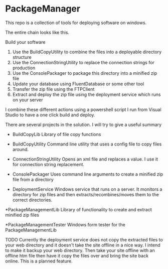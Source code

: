 # PackageManager
This repo is a collection of tools for deploying software on windows.

The entire chain looks like this.

Build your software
1. Use the BuildCopyUtility to combine the files into a deployable directory structure
2. Use the ConnectionStringUtility to replace the connection strings for production
3. Use the ConsolePackager to package this directory into a minified zip file
4. Update your database using FluentDatabase or some other tool
4. Transfer the zip file using the FTPClient
5. Extract and deploy the zip file using the deployment service which runs on your server

I combine these different actions using a powershell script I run from Visual Studio to have a one click build and deploy.


There are several projects in the solution. I will try to give a useful summary

* BuildCopyLib
Library of file copy functions

* BuildCopyUtility
Command line utility that uses a config file to copy files around.

* ConnectionStringUtility
Opens an xml file and replaces a value. I use it for connection string replacement.

* ConsolePackager
Uses command line arguments to create a minified zip file from a directory

* DeploymentService
Windows service that runs on a server. It monitors a directory for zip files and then extracts/recombines/moves
them to the correct directories.

*PackageManagementLib
Library of functionality to create and extract minified zip files

*PackageManagementTester
Windows form tester for the PackageManagementLib




TODO
Currently the deployment service does not copy the extracted files to your web directory and it doesn't
take the site offline in a nice way. I intend to make it backup your web directory. Then take your site offline with
an offline htm file then have it copy the files over and bring the site back online. This is a planned feature.


